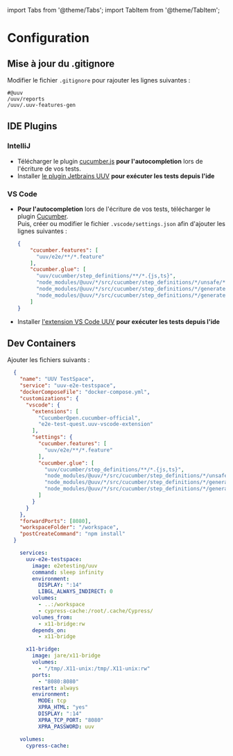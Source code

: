 import Tabs from '@theme/Tabs';
import TabItem from '@theme/TabItem';

# Configuration

## Mise à jour du .gitignore

Modifier le fichier `.gitignore` pour rajouter les lignes suivantes :

```gitignore title='.gitignore'
#@uuv
/uuv/reports
/uuv/.uuv-features-gen
```

## IDE Plugins
### IntelliJ
- Télécharger le plugin [cucumber.js](https://plugins.jetbrains.com/plugin/7418-cucumber-js) **pour l'autocompletion** lors de l'écriture de vos tests.
- Installer [le plugin Jetbrains UUV](/docs/tools/uuv-jetbrains-plugin) **pour exécuter les tests depuis l'ide**

### VS Code
- **Pour l'autocompletion** lors de l'écriture de vos tests, télécharger le plugin [Cucumber](https://marketplace.visualstudio.com/items?itemName=CucumberOpen.cucumber-official).<br/>Puis, créer ou modifier le fichier `.vscode/settings.json` afin d'ajouter les lignes suivantes :
    ```json title='.vscode/settings.json'
    {
        "cucumber.features": [
          "uuv/e2e/**/*.feature"
        ],
        "cucumber.glue": [
          "uuv/cucumber/step_definitions/**/*.{js,ts}",
          "node_modules/@uuv/*/src/cucumber/step_definitions/*/unsafe/**/*.ts",
          "node_modules/@uuv/*/src/cucumber/step_definitions/*/generated/**/*.ts",
          "node_modules/@uuv/*/src/cucumber/step_definitions/*/generated/enriched/*/*.ts"
        ]
    }
    ```
- Installer [l'extension VS Code UUV](/docs/tools/uuv-vscode-extension) **pour exécuter les tests depuis l'ide**

## Dev Containers
Ajouter les fichiers suivants :
  ```json title='.devcontainer/devcontainer.json'
    {
      "name": "UUV TestSpace",
      "service": "uuv-e2e-testspace",
      "dockerComposeFile": "docker-compose.yml",
      "customizations": {
        "vscode": {
          "extensions": [
            "CucumberOpen.cucumber-official",
            "e2e-test-quest.uuv-vscode-extension"
          ],
          "settings": {
            "cucumber.features": [
              "uuv/e2e/**/*.feature"
            ],
            "cucumber.glue": [
              "uuv/cucumber/step_definitions/**/*.{js,ts}",
              "node_modules/@uuv/*/src/cucumber/step_definitions/*/unsafe/**/*.ts",
              "node_modules/@uuv/*/src/cucumber/step_definitions/*/generated/**/*.ts",
              "node_modules/@uuv/*/src/cucumber/step_definitions/*/generated/enriched/*/*.ts"
            ]
          }
        }
      },
      "forwardPorts": [8080],
      "workspaceFolder": "/workspace",
      "postCreateCommand": "npm install"
    }
  ```
  ```yml title='.devcontainer/docker-compose.yml'
      services:
        uuv-e2e-testspace:
          image: e2etesting/uuv
          command: sleep infinity
          environment:
            DISPLAY: ":14"
            LIBGL_ALWAYS_INDIRECT: 0
          volumes:
            - ..:/workspace
            - cypress-cache:/root/.cache/Cypress/
          volumes_from:
            - x11-bridge:rw
          depends_on:
            - x11-bridge

        x11-bridge:
          image: jare/x11-bridge
          volumes:
            - "/tmp/.X11-unix:/tmp/.X11-unix:rw"
          ports:
            - "8080:8080"
          restart: always
          environment:
            MODE: tcp
            XPRA_HTML: "yes"
            DISPLAY: ":14"
            XPRA_TCP_PORT: "8080"
            XPRA_PASSWORD: uuv

      volumes:
        cypress-cache:
  ```

